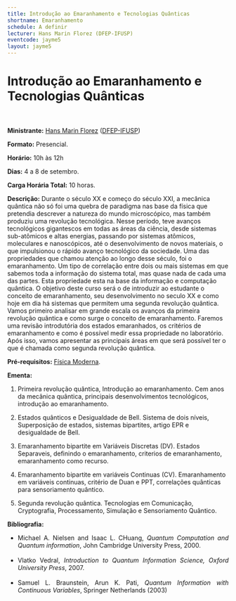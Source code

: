 ```yaml
---
title: Introdução ao Emaranhamento e Tecnologias Quânticas
shortname: Emaranhamento
schedule: A definir
lecturer: Hans Marin Florez (DFEP-IFUSP)
eventcode: jayme5
layout: jayme5
---
```

# Introdução ao Emaranhamento e Tecnologias Quânticas <br><br>

**Ministrante:** [Hans Marin Florez](http://lattes.cnpq.br/1843888896548639) ([DFEP-IFUSP](https://portal.if.usp.br/fep/))

**Formato:** Presencial.

**Horário:** 10h às 12h

**Dias:** 4 a 8 de setembro.

**Carga Horária Total:** 10 horas.

**Descrição:** Durante o século XX e começo do século XXI, a mecânica quântica não só foi uma quebra de paradigma nas
base da física que pretendia descrever a natureza do mundo microscópico, mas também produziu uma
revolução tecnológica. Nesse período, teve avanços tecnológicos gigantescos em todas as áreas da ciência,
desde sistemas sub-atômicos e altas energias, passando por sistemas atômicos, moleculares e nanoscópicos,
até o desenvolvimento de novos materiais, o que impulsionou o rápido avanço tecnológico da sociedade. Uma
das propriedades que chamou atenção ao longo desse século, foi o emaranhamento. Um tipo de correlação
entre dois ou mais sistemas em que sabemos toda a informação do sistema total, mas quase nada de cada uma
das partes. Esta propriedade esta na base da informação e computação quântica. O objetivo deste curso será o
de introduzir ao estudante o conceito de emaranhamento, seu desenvolvimento no seculo XX e como hoje em
dia há sistemas que permitem uma segunda revolução quântica. Vamos primeiro analisar em grande escala os
avanços da primeira revolução quântica e como surge o conceito de emaranhamento. Faremos uma revisão
introdutória dos estados emaranhados, os critérios de emaranhamento e como é possível medir essa
propriedade no laboratório. Após isso, vamos apresentar as principais áreas em que será possível ter o que é
chamada como segunda revolução quântica.

**Pré-requisitos:** [Física Moderna](https://uspdigital.usp.br/jupiterweb/obterDisciplina?sgldis=4302311&verdis=1).

**Ementa:**

1. Primeira revolução quântica, Introdução ao emaranhamento. 
Cem anos da mecânica quântica, principais desenvolvimentos tecnológicos, introdução ao
emaranhamento.

2. Estados quânticos e Desigualdade de Bell.
Sistema de dois níveis, Superposição de estados, sistemas bipartites, artigo EPR e desigualdade
de Bell.

3. Emaranhamento bipartite em Variáveis Discretas (DV).
Estados Separaveis, definindo o emaranhamento, criterios de emaranhamento,
emaranhamento como recurso.

4. Emaranhamento bipartite em variáveis Continuas (CV).
Emaranhamento em variáveis continuas, critério de Duan e PPT, correlações quânticas para
sensoriamento quântico.

5. Segunda revolução quântica.
Tecnologias em Comunicação, Cryptografia, Processamento, Simulação e Sensoriamento
Quântico.

**Bibliografia:**

<div style="text-align: justify">
 <ul>
  <li>Michael A. Nielsen and Isaac L. CHuang, <i>Quantum Computation and Quantum information</i>, John Cambridge
University Press, 2000. </li> <br>
  <li> Vlatko Vedral, <i>Introduction to Quantum Information Science, Oxford University Press</i>, 2007. </li> <br>
  <li> Samuel L. Braunstein, Arun K. Pati, <i>Quantum Information with Continuous Variables</i>, Springer
Netherlands (2003) </li> <br>
 </ul>
</div>

